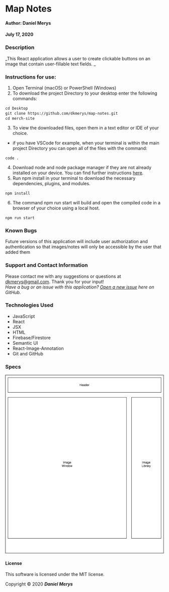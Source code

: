 # **Map Notes**

#### Author: **Daniel Merys**
#### July 17, 2020

### Description

_This React application allows a user to create clickable buttons on an image that contain user-fillable text fields. _

### Instructions for use:

1. Open Terminal (macOS) or PowerShell (Windows)
2. To download the project Directory to your desktop enter the following commands:
```
cd Desktop
git clone https://github.com/dkmerys/map-notes.git
cd merch-site
```
3. To view the downloaded files, open them in a text editor or IDE of your choice.
* if you have VSCode for example, when your terminal is within the main project Directory you can open all of the files with the command:
```
code .
```
4. Download node and node package manager if they are not already installed on your device. You can find further instructions [here](https://www.learnhowtoprogram.com/intermediate-javascript/getting-started-with-javascript-8d3b52cf-3755-481d-80c5-46f1d3a8ffeb/installing-node-js-14f2721a-61e0-44b3-af1f-73f17348c8f4).
5. Run npm install in your terminal to download the necessary dependencies, plugins, and modules.
```
npm install
```
6. The command npm run start will build and open the compiled code in a browser of your choice using a local host.
```
npm run start
```

### Known Bugs

Future versions of this application will include user authorization and authentication so that images/notes will only be accessible by the user that added them

### Support and Contact Information

Please contact me with any suggestions or questions at dkmerys@gmail.com. Thank you for your input!  
_Have a bug or an issue with this application? [Open a new issue](https://github.com/dkmerys/map-notes/issues) here on GitHub._

### Technologies Used

* JavaScript
* React
* JSX
* HTML
* Firebase/Firestore
* Semantic UI
* React-Image-Annotation
* Git and GitHub

### Specs


![Diagram of React Views](public/MapNotesAppDiagram.png)


#### License

This software is licensed under the MIT license.

Copyright © 2020 **_Daniel Merys_**
